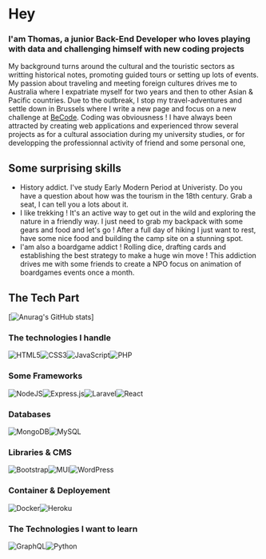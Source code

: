 # Hey 

### I'am **Thomas**, a junior Back-End Developer who loves playing with data and challenging himself with new coding projects



My background turns around the cultural and the touristic sectors as writting historical notes, promoting guided tours or setting up lots of events. My passion about traveling and meeting foreign cultures drives me to Australia where I expatriate myself for two years and then to other Asian & Pacific countries. Due to the outbreak, I stop my travel-adventures and settle down in Brussels where I write a new page and focus on a new challenge at [BeCode](https://becode.org/). Coding was obviousness ! I have always been attracted by creating web applications and experienced throw several projects as for a cultural association during my university studies, or for developping the professionnal activity of friend and some personal one, 

## Some surprising skills

- History addict. I've study Early Modern Period at Univeristy. Do you have a question about how was the tourism in the 18th century. Grab a seat, I can tell you a lots about it. 
- I like trekking ! It's an active way to get out in the wild and exploring the nature in a friendly way. I just need to grab my backpack with some gears and food and let's go ! After a full day of hiking I just want to rest, have some nice food and building the camp site on a stunning spot.  
- I'am also a boardgame addict ! Rolling dice, drafting cards and establishing the best strategy to make a huge win move ! This addiction drives me with some friends to create a NPO focus on animation of boardgames events once a month.

## The Tech Part

[![Anurag's GitHub stats](https://github-readme-stats.vercel.app/api?username=thomasmelchers&show_icons=true&theme=prussian)]

### The technologies I handle
![HTML5](https://img.shields.io/badge/html5-%23E34F26.svg?style=for-the-badge&logo=html5&logoColor=white)![CSS3](https://img.shields.io/badge/css3-%231572B6.svg?style=for-the-badge&logo=css3&logoColor=white)![JavaScript](https://img.shields.io/badge/javascript-%23323330.svg?style=for-the-badge&logo=javascript&logoColor=%23F7DF1E)![PHP](https://img.shields.io/badge/php-%23777BB4.svg?style=for-the-badge&logo=php&logoColor=white)

### Some Frameworks
![NodeJS](https://img.shields.io/badge/node.js-6DA55F?style=for-the-badge&logo=node.js&logoColor=white)![Express.js](https://img.shields.io/badge/express.js-%23404d59.svg?style=for-the-badge&logo=express&logoColor=%2361DAFB)![Laravel](https://img.shields.io/badge/laravel-%23FF2D20.svg?style=for-the-badge&logo=laravel&logoColor=white)![React](https://img.shields.io/badge/react-%2320232a.svg?style=for-the-badge&logo=react&logoColor=%2361DAFB)

### Databases
![MongoDB](https://img.shields.io/badge/MongoDB-%234ea94b.svg?style=for-the-badge&logo=mongodb&logoColor=white)![MySQL](https://img.shields.io/badge/mysql-%2300f.svg?style=for-the-badge&logo=mysql&logoColor=white)

### Libraries & CMS
![Bootstrap](https://img.shields.io/badge/bootstrap-%23563D7C.svg?style=for-the-badge&logo=bootstrap&logoColor=white)![MUI](https://img.shields.io/badge/MUI-%230081CB.svg?style=for-the-badge&logo=material-ui&logoColor=white)![WordPress](https://img.shields.io/badge/WordPress-%23117AC9.svg?style=for-the-badge&logo=WordPress&logoColor=white)

### Container & Deployement
![Docker](https://img.shields.io/badge/docker-%230db7ed.svg?style=for-the-badge&logo=docker&logoColor=white)![Heroku](https://img.shields.io/badge/heroku-%23430098.svg?style=for-the-badge&logo=heroku&logoColor=white)

### The Technologies I want to learn
![GraphQL](https://img.shields.io/badge/-GraphQL-E10098?style=for-the-badge&logo=graphql&logoColor=white)![Python](https://img.shields.io/badge/python-3670A0?style=for-the-badge&logo=python&logoColor=ffdd54)
